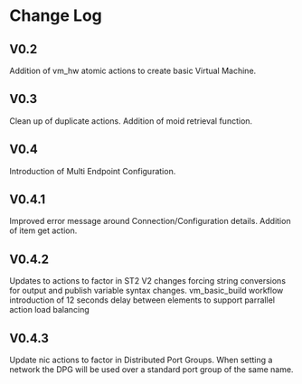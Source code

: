# Change Log

  ## V0.2
  Addition of vm_hw atomic actions to create basic Virtual Machine.

  ## V0.3
  Clean up of duplicate actions. Addition of moid retrieval function.

  ## V0.4
  Introduction of Multi Endpoint Configuration.

  ## V0.4.1
  Improved error message around Connection/Configuration details. Addition of item get action.

  ## V0.4.2
  Updates to actions to factor in ST2 V2 changes forcing string conversions for output and publish variable syntax changes.
  vm_basic_build workflow introduction of 12 seconds delay between elements to support parrallel action load balancing

  ## V0.4.3
  Update nic actions to factor in Distributed Port Groups. When setting a network the DPG will be used over a standard port group of the same name.
